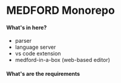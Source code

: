 # MEDFORD Monorepo

#### What's in here?
- parser
- language server
- vs code extension
- medford-in-a-box (web-based editor)

#### What's are the requirements

